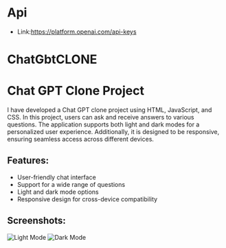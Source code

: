 # Api


- Link:https://platform.openai.com/api-keys


# ChatGbtCLONE
# Chat GPT Clone Project

I have developed a Chat GPT clone project using HTML, JavaScript, and CSS. In this project, users can ask and receive answers to various questions. The application supports both light and dark modes for a personalized user experience. Additionally, it is designed to be responsive, ensuring seamless access across different devices.

## Features:
- User-friendly chat interface
- Support for a wide range of questions
- Light and dark mode options
- Responsive design for cross-device compatibility

## Screenshots:
![Light Mode](link-to-light-mode-screenshot)
![Dark Mode](link-to-dark-mode-screenshot)


